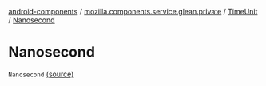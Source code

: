 [android-components](../../index.md) / [mozilla.components.service.glean.private](../index.md) / [TimeUnit](index.md) / [Nanosecond](./-nanosecond.md)

# Nanosecond

`Nanosecond` [(source)](https://github.com/mozilla-mobile/android-components/blob/master/components/service/glean/src/main/java/mozilla/components/service/glean/private/TimeUnit.kt#L12)